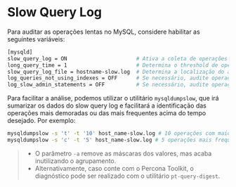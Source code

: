 # Slow Query Log
Para auditar as operações lentas no MySQL, considere habilitar as seguintes variáveis:

```bash
[mysqld]
slow_query_log = ON                      # Ativa a coleta de operações lentas
long_query_time = 1                      # Determina o threshold de operações lentas em segundos
slow_query_log_file = hostname-slow.log  # Determina a localização do arquivo de log de operações lentas
log_queries_not_using_indexes = OFF      # Se necessário, audite operações que não utilizam índices, independente do tempo de execução
log_slow_admin_statements = OFF          # Se necessário, audite operações administrativas lentas
```

Para facilitar a análise, podemos utilizar o utilitário `mysqldumpslow`, que irá sumarizar os dados do slow query log e facilitará a identificação das operações mais demoradas ou das mais frequentes acima do tempo desejado. Por exemplo:

```bash
mysqldumpslow -s 't' -t '10' host_name-slow.log # 10 operações com maior tempo de execução
mysqldumpslow -s 'c' -t '5' host_name-slow.log # 5 operações mais frequentes
```

> - O parâmetro `-a` remove as máscaras dos valores, mas acaba inutilizando o agrupamento.
> - Alternativamente, caso conte com o Percona Toolkit, o diagnóstico pode ser realizado com o utilitário `pt-query-digest`.